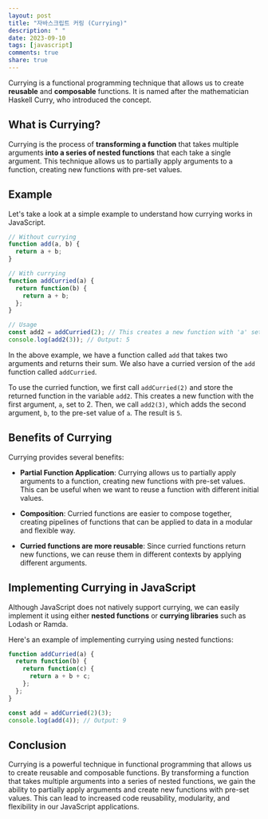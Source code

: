 ```yaml
---
layout: post
title: "자바스크립트 커링 (Currying)"
description: " "
date: 2023-09-10
tags: [javascript]
comments: true
share: true
---
```


Currying is a functional programming technique that allows us to create **reusable** and **composable** functions. It is named after the mathematician Haskell Curry, who introduced the concept.

## What is Currying?

Currying is the process of **transforming a function** that takes multiple arguments **into a series of nested functions** that each take a single argument. This technique allows us to partially apply arguments to a function, creating new functions with pre-set values.

## Example

Let's take a look at a simple example to understand how currying works in JavaScript.

```javascript
// Without currying
function add(a, b) {
  return a + b;
}

// With currying
function addCurried(a) {
  return function(b) {
    return a + b;
  };
}

// Usage
const add2 = addCurried(2); // This creates a new function with 'a' set to 2
console.log(add2(3)); // Output: 5
```

In the above example, we have a function called `add` that takes two arguments and returns their sum. We also have a curried version of the `add` function called `addCurried`. 

To use the curried function, we first call `addCurried(2)` and store the returned function in the variable `add2`. This creates a new function with the first argument, `a`, set to 2. Then, we call `add2(3)`, which adds the second argument, `b`, to the pre-set value of `a`. The result is `5`.

## Benefits of Currying

Currying provides several benefits:

- **Partial Function Application**: Currying allows us to partially apply arguments to a function, creating new functions with pre-set values. This can be useful when we want to reuse a function with different initial values.

- **Composition**: Curried functions are easier to compose together, creating pipelines of functions that can be applied to data in a modular and flexible way.

- **Curried functions are more reusable**: Since curried functions return new functions, we can reuse them in different contexts by applying different arguments.

## Implementing Currying in JavaScript

Although JavaScript does not natively support currying, we can easily implement it using either **nested functions** or **currying libraries** such as Lodash or Ramda.

Here's an example of implementing currying using nested functions:

```javascript
function addCurried(a) {
  return function(b) {
    return function(c) {
      return a + b + c;
    };
  };
}

const add = addCurried(2)(3);
console.log(add(4)); // Output: 9
```

## Conclusion

Currying is a powerful technique in functional programming that allows us to create reusable and composable functions. By transforming a function that takes multiple arguments into a series of nested functions, we gain the ability to partially apply arguments and create new functions with pre-set values. This can lead to increased code reusability, modularity, and flexibility in our JavaScript applications.